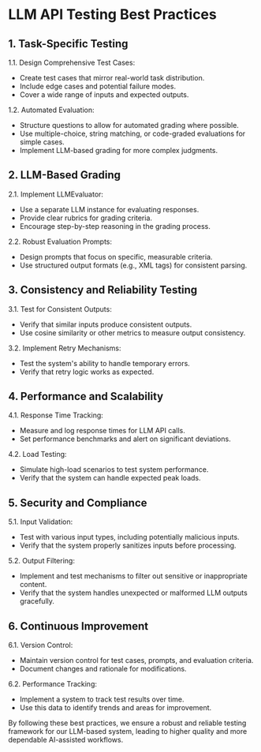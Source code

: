 # LLM API Testing Best Practices

## 1. Task-Specific Testing

1.1. Design Comprehensive Test Cases:
- Create test cases that mirror real-world task distribution.
- Include edge cases and potential failure modes.
- Cover a wide range of inputs and expected outputs.

1.2. Automated Evaluation:
- Structure questions to allow for automated grading where possible.
- Use multiple-choice, string matching, or code-graded evaluations for simple cases.
- Implement LLM-based grading for more complex judgments.

## 2. LLM-Based Grading

2.1. Implement LLMEvaluator:
- Use a separate LLM instance for evaluating responses.
- Provide clear rubrics for grading criteria.
- Encourage step-by-step reasoning in the grading process.

2.2. Robust Evaluation Prompts:
- Design prompts that focus on specific, measurable criteria.
- Use structured output formats (e.g., XML tags) for consistent parsing.

## 3. Consistency and Reliability Testing

3.1. Test for Consistent Outputs:
- Verify that similar inputs produce consistent outputs.
- Use cosine similarity or other metrics to measure output consistency.

3.2. Implement Retry Mechanisms:
- Test the system's ability to handle temporary errors.
- Verify that retry logic works as expected.

## 4. Performance and Scalability

4.1. Response Time Tracking:
- Measure and log response times for LLM API calls.
- Set performance benchmarks and alert on significant deviations.

4.2. Load Testing:
- Simulate high-load scenarios to test system performance.
- Verify that the system can handle expected peak loads.

## 5. Security and Compliance

5.1. Input Validation:
- Test with various input types, including potentially malicious inputs.
- Verify that the system properly sanitizes inputs before processing.

5.2. Output Filtering:
- Implement and test mechanisms to filter out sensitive or inappropriate content.
- Verify that the system handles unexpected or malformed LLM outputs gracefully.

## 6. Continuous Improvement

6.1. Version Control:
- Maintain version control for test cases, prompts, and evaluation criteria.
- Document changes and rationale for modifications.

6.2. Performance Tracking:
- Implement a system to track test results over time.
- Use this data to identify trends and areas for improvement.

By following these best practices, we ensure a robust and reliable testing framework for our LLM-based system, leading to higher quality and more dependable AI-assisted workflows.
